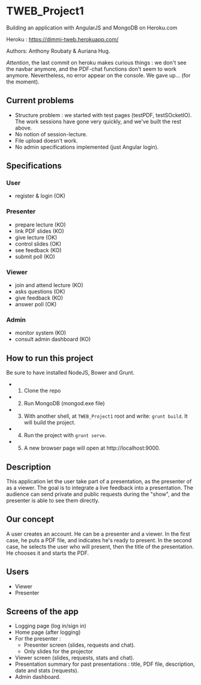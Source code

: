 TWEB_Project1
=============
Building an application with AngularJS and MongoDB on Heroku.com

Heroku : https://dimmi-tweb.herokuapp.com/

Authors: Anthony Roubaty & Auriana Hug.

*Attention*, the last commit on heroku makes curious things : we don't see the navbar anymore, and the PDF-chat functions don't seem to work anymore. Nevertheless, no error appear on the console. We gave up... (for the moment).

## Current problems
- Structure problem : we started with test pages (testPDF, testSOcketIO). The work sessions have gone very quickly, and we've built the rest above.
- No notion of session-lecture.
- File upload doesn't work.
- No admin specifications implemented (just Angular login).

## Specifications 
### User
- register & login (OK)

### Presenter
- prepare lecture (KO)
- link PDF slides (KO)
- give lecture (OK)
- control slides (OK)
- see feedback (KO)
- submit poll (KO)

### Viewer
- join and attend lecture (KO)
- asks questions (OK)
- give feedback (KO)
- answer poll (OK)

### Admin
- monitor system (KO)
- consult admin dashboard (KO)

## How to run this project
Be sure to have installed NodeJS, Bower and Grunt.
- 1. Clone the repo
- 2. Run MongoDB (mongod.exe file)
- 3. With another shell, at `TWEB_Project1` root and write: `grunt build`. It will build the project.
- 4. Run the project with `grunt serve`.
- 5. A new browser page will open at http://localhost:9000.

## Description
This application let the user take part of a presentation, as the presenter of as a viewer.
The goal is to integrate a live feedback into a presentation. The audience can send private and public requests during
the "show", and the presenter is able to see them directly.

## Our concept
A user creates an account. He can be a presenter and a viewer. 
In the first case, he puts a PDF file, and indicates he's ready to present.
In the second case, he selects the user who will present, then the title of the presentation. He chooses it and starts the PDF.

## Users
- Viewer
- Presenter

## Screens of the app
- Logging page (log in/sign in)
- Home page (after logging)
- For the presenter :
	- Presenter screen (slides, requests and chat).
	- Only slides for the projector
- Viewer screen (slides, requests, stats and chat).
- Presentation summary for past presentations : title, PDF file, description, date and stats (requests).
- Admin dashboard.


